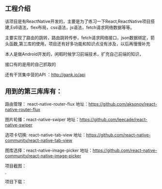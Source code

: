 ## 工程介绍 

该项目是有ReactNative开发的，主要是为了练习一下React,ReactNative项目搭建,Es6语法，flex布局，css语法，js语法，fetch请求网络数据等等。

主要实现了路由的跳转，路由跳转传参，fetch请求网络接口，json数据绑定，箭头函数,第三库的使用，项目还有好多功能和知识点没有涉及，以后再慢慢补充

本人是做Android开发的，闲暇时候学习前端技术，扩充自己前端的知识，

接口有的是用的自己抓取的

还有干货集中营的API ：http://gank.io/api

## 用到的第三库库有：

路由管理： react-native-router-flux  地址：https://github.com/aksonov/react-native-router-flux

图片轮播：react-native-swiper    地址：https://github.com/leecade/react-native-swiper

选项卡切换: react-native-tab-view  地址：https://github.com/react-native-community/react-native-tab-view

图库选择：react-native-image-picker 地址：https://github.com/react-native-community/react-native-image-picker

项目截图：

<img src="http://pic1.win4000.com/wallpaper/2018-07-19/5b506f05e755f.jpg" style="zoom: 25%;" />

项目下载：





